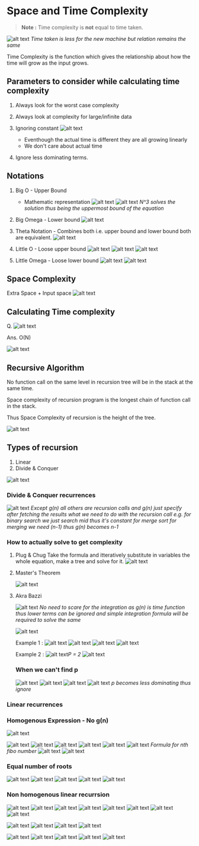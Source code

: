 # Space and Time Complexity

>**Note :** Time complexity is **not** equal to time taken.

![alt text](image.png)
*Time taken is less for the new machine but relation remains the same*

Time Complexity is the function which gives the relationship about how the time will grow as the input grows.

## Parameters to consider while calculating time complexity

1. Always look for the worst case complexity
2. Always look at complexity for large/infinite data
3. Ignoring constant
    ![alt text](image-1.png)
    - Eventhough the actual time is different they are all growing linearly
    - We don't care about actual time

4. Ignore less dominating terms.

## Notations

1. Big O - Upper Bound 
    - Mathematic representation
      ![alt text](image-2.png)
      ![alt text](image-3.png)
      *N^3 solves the solution thus being the uppermost bound of the equation*

2. Big Omega - Lower bound
    ![alt text](image-4.png)

3. Theta Notation - Combines both i.e. upper bound and lower bound both are equivalent. 
    ![alt text](image-5.png)

4. Little O - Loose upper bound
    ![alt text](image-6.png)
    ![alt text](image-7.png)
    ![alt text](image-8.png)

5. Little Omega - Loose lower bound
    ![alt text](image-9.png)
    ![alt text](image-10.png)

## Space Complexity

Extra Space + Input space
![alt text](image-11.png)

## Calculating Time complexity

Q. ![alt text](image-12.png)

Ans. O(N)

![alt text](image-13.png)

## Recursive Algorithm

No function call on the same level in recursion tree will be in the stack at the same time.

Space complexity of recursion program is the longest chain of function call in the stack.

Thus Space Complexity of recursion is the height of the tree. 

![alt text](image-14.png)


## Types of recursion

1. Linear
2. Divide & Conquer

![alt text](image-15.png)

### Divide & Conquer recurrences

![alt text](image-16.png)
*Except g(n) all others are recursion calls and g(n) just specify after fetching the results what we need to do with the recursion call e.g. for binary search we just search mid thus it's constant for merge sort for merging we need (n-1) thus g(n) becomes n-1*

### How to actually solve to get complexity

1. Plug & Chug
    Take the formula and itteratively substitute in variables the whole equation, make a tree and solve for it.
    ![alt text](image-17.png)

2. Master's Theorem

    ![alt text](image-18.png)

3. Akra Bazzi

    ![alt text](image-19.png)
    *No need to scare for the integration as g(n) is time function thus lower terms can be ignored and simple integration formula will be required to solve the same*

    ![alt text](image-20.png)

    Example 1 : ![alt text](image-21.png)
    ![alt text](image-22.png)
    ![alt text](image-23.png)
    ![alt text](image-24.png)

    Example 2 : ![alt text](image-25.png)*P = 2*
    ![alt text](image-26.png)

    ### When we can't find p

    ![alt text](image-27.png)
    ![alt text](image-28.png)
    ![alt text](image-29.png)
    ![alt text](image-30.png)
    *p becomes less dominating thus ignore*

### Linear recurrences

### Homogenous Expression - No g(n)

![alt text](image-31.png)


![alt text](image-32.png)
![alt text](image-33.png)
![alt text](image-34.png)
![alt text](image-35.png)
![alt text](image-36.png)
![alt text](image-37.png)
*Formula for nth fibo number*
![alt text](image-38.png)
![alt text](image-39.png)


### Equal number of roots

![alt text](image-40.png)
![alt text](image-41.png)
![alt text](image-42.png)
![alt text](image-43.png)
![alt text](image-44.png)

### Non homogenous linear recurrsion

![alt text](image-45.png)
![alt text](image-46.png)
![alt text](image-47.png)
![alt text](image-48.png)
![alt text](image-49.png)
![alt text](image-50.png)
![alt text](image-51.png)
![alt text](image-52.png)

![alt text](image-53.png)
![alt text](image-54.png)
![alt text](image-55.png)
![alt text](image-56.png)

![alt text](image-57.png)
![alt text](image-58.png)
![alt text](image-59.png)
![alt text](image-61.png)
![alt text](image-62.png)


